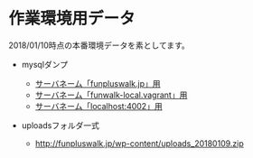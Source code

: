 # 作業環境用データ

2018/01/10時点の本番環境データを素としてます。


 - mysqlダンプ
   - [サーバネーム「funpluswalk.jp」用 ](https://github.com/freequency/funwalk/files/1615606/wp_funwalk.20180109.prod.zip)
   - [サーバネーム「funwalk-local.vagrant」用](https://github.com/freequency/funwalk/files/1615607/wp_funwalk.20180109.vagrant.zip)
   - [サーバネーム「localhost:4002」用](https://github.com/freequency/funwalk/files/1615608/wp_funwalk.20180109.localhost4002.zip)


 - uploadsフォルダ一式  
   - http://funpluswalk.jp/wp-content/uploads_20180109.zip
